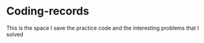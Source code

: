 # Coding-records

This is the space I save the practice code and the interesting problems that I solved
